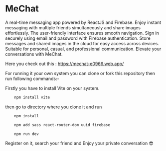 # MeChat

A real-time messaging app powered by ReactJS and Firebase. Enjoy instant messaging with multiple friends simultaneously and share images effortlessly. The user-friendly interface ensures smooth navigation. Sign in securely using email and password with Firebase authentication. Store messages and shared images in the cloud for easy access across devices. Suitable for personal, casual, and professional communication. Elevate your conversations with MeChat.

Here you check out this : https://mechat-e0966.web.app/

For running it your own system you can clone or fork this repository then run following commands:-

Firstly you have to install Vite on your system.

```bash
    npm install vite
```

then go to directory where you clone it and run

```bash
    npm install
```

```bash
    npm add sass react-router-dom uuid firebase
```

```bash
    npm run dev
```

Register on it, search your friend and Enjoy your private conversation 😎
